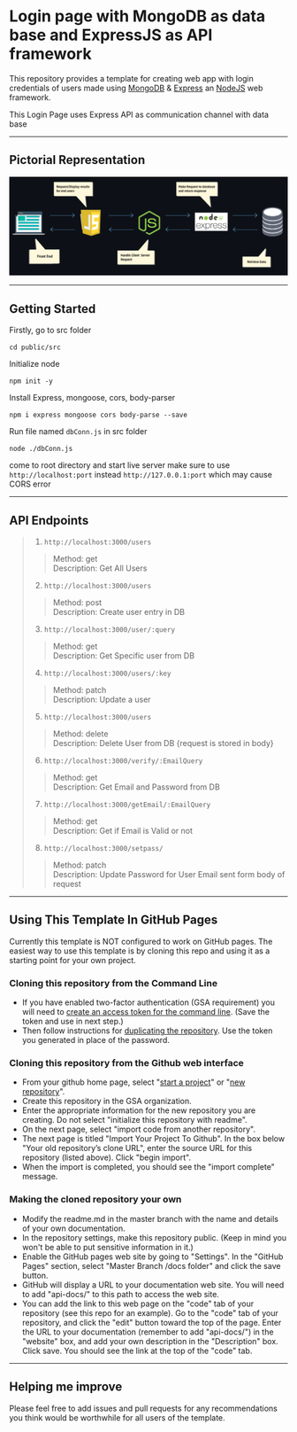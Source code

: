 # Login page with MongoDB as data base and ExpressJS as API framework

This repository provides a template for creating web app with login credentials of users made using [MongoDB][1] & [Express][2] an [NodeJS][3] web framework.

This Login Page uses Express API as communication channel with data base

<hr>

## Pictorial Representation

![FlowChart](flowchart.png)

<hr>

## Getting Started

Firstly, go to src folder

    cd public/src

Initialize node

    npm init -y

Install Express, mongoose, cors, body-parser

    npm i express mongoose cors body-parse --save

Run file named `dbConn.js` in src folder

    node ./dbConn.js

come to root directory and start live server make sure to use `http://localhost:port` instead `http://127.0.0.1:port` which may cause CORS error
<hr>

## API Endpoints
> 1. `http://localhost:3000/users`
>>   Method: get<br>
>>   Description: Get All Users
> 2. `http://localhost:3000/users`
>>    Method: post<br>
>>    Description: Create user entry in DB
> 3. `http://localhost:3000/user/:query`
>>    Method: get<br>
>>    Description: Get Specific user from DB
> 4. `http://localhost:3000/users/:key`
>>    Method: patch<br>
>>    Description: Update a user
> 5. `http://localhost:3000/users`
>>    Method: delete<br>
>>    Description: Delete User from DB {request is stored in body}
> 6. `http://localhost:3000/verify/:EmailQuery`
>>    Method: get<br>
>>    Description: Get Email and Password from DB
> 7. `http://localhost:3000/getEmail/:EmailQuery` 
>>    Method: get<br>
>>    Description: Get if Email is Valid or not
> 8. `http://localhost:3000/setpass/`
>>    Method: patch<br>
>>    Description: Update Password for User Email sent form body of request

<hr>

## Using This Template In GitHub Pages

Currently this template is NOT configured to work on GitHub pages. The easiest way to use this template is by cloning this repo and using it as a starting point for your own project. 


### Cloning this repository from the Command Line
* If you have enabled two-factor authentication (GSA requirement) you will need to [create an access token for the command line](https://help.github.com/articles/creating-an-access-token-for-command-line-use/). (Save the token and use in next step.)
* Then follow instructions for [duplicating the repository](https://help.github.com/articles/duplicating-a-repository/). Use the token you generated in place of the password.

### Cloning this repository from the Github web interface
* From your github home page, select "[start a project](https://github.com/new)" or "[new repository](https://github.com/new)".
* Create this repository in the GSA organization.
* Enter the appropriate information for the new repository you are creating. Do not select "initialize this repository with readme".
* On the next page, select "import code from another repository".
* The next page is titled "Import Your Project To Github". In the box below "Your old repository’s clone URL", enter the source URL for this repository (listed above). Click "begin import".
* When the import is completed, you should see the "import complete" message.

### Making the cloned repository your own

* Modify the readme.md in the master branch with the name and details of your own documentation.
* In the repository settings, make this repository public. (Keep in mind you won't be able to put sensitive information in it.)
* Enable the GitHub pages web site by going to "Settings". In the "GitHub Pages" section, select "Master Branch /docs folder" and click the save button.
* GitHub will display a URL to your documentation web site. You will need to add "api-docs/" to this path to access the web site.
* You can add the link to this web page on the "code" tab of your repository (see this repo for an example). Go to the "code" tab of your repository, and click the "edit" button toward the top of the page. Enter the URL to your documentation (remember to add "api-docs/") in the "website" box, and add your own description in the "Description" box. Click save. You should see the link at the top of the "code" tab.

<hr>

## Helping me improve
Please feel free to add issues and pull requests for any recommendations you think would be worthwhile for all users of the template.


[1]: https://github.com/onedrive/markdown-scanner
[2]: https://expressjs.com/
[3]: https://nodejs.org/en/docs/